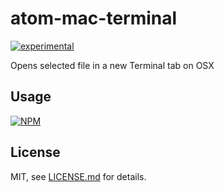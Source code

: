 # atom-mac-terminal

[![experimental](http://badges.github.io/stability-badges/dist/experimental.svg)](http://github.com/badges/stability-badges)

Opens selected file in a new Terminal tab on OSX

## Usage

[![NPM](https://nodei.co/npm/atom-mac-terminal.png)](https://www.npmjs.com/package/atom-mac-terminal)

## License

MIT, see [LICENSE.md](http://github.com/vorg/atom-mac-terminal/blob/master/LICENSE.md) for details.
